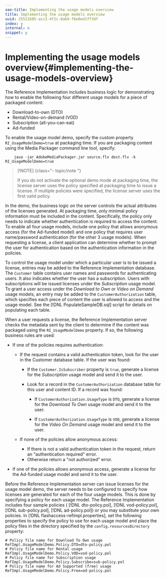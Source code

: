 ```yaml
---
seo-title: Implementing the usage models overview
title: Implementing the usage models overview
uuid: 25521685-acc2-4f2c-8ab9-f6e0ed1ff3df
index: y
internal: n
snippet: y
---
```


# Implementing the usage models overview{#implementing-the-usage-models-overview}

The Reference Implementation includes business logic for demonstrating how to enable the following four different usage models for a piece of packaged content:

* Download-to-own (DTO) 
* Rental/Video-on-demand (VOD) 
* Subscription (all-you-can-eat) 
* Ad-funded

To enable the usage model demo, specify the custom property `RI_UsageModelDemo=true` at packaging time. If you are packaging content using the Media Packager command line tool, specify:

```
    java -jar AdobeMediaPackager.jar source.flv dest.flv -k RI_UsageModelDemo=true
```

>[!NOTE] {class="- topic/note "}
>
>If you do not activate the optional demo mode at packaging time, the license server uses the policy specified at packaging time to issue a license. If multiple policies were specified, the license server uses the first valid policy.

In the demo, the business logic on the server controls the actual attributes of the licenses generated. At packaging time, only minimal policy information must be included in the content. Specifically, the policy only needs to indicate whether authentication is required to access the content. To enable all four usage models, include one policy that allows anonymous access (for the Ad-funded model) and one policy that requires user name/password authentication (for the other 3 usage models). When requesting a license, a client application can determine whether to prompt the user for authentication based on the authentication information in the policies.

To control the usage model under which a particular user is to be issued a license, entries may be added to the Reference Implementation database. The `Customer` table contains user names and passwords for authenticating users. It also indicates whether the user has a subscription. Users with subscriptions will be issued licenses under the *Subscription* usage model. To grant a user access under the *Download to Own* or *Video on Demand* usage models, an entry may be added to the `CustomerAuthorization` table, which specifies each piece of content the user is allowed to access and the usage model. See the [!DNL PopulateSampleDB.sql] script for details on populating each table.

When a user requests a license, the Reference Implementation server checks the metadata sent by the client to determine if the content was packaged using the `RI_UsageModelDemo` property. If so, the following business rules are used:

* If one of the policies requires authentication:

    * If the request contains a valid authentication token, look for the user in the Customer database table. If the user was found:

        * If the `Customer.IsSubscriber` property is `true`, generate a license for the *Subscription* usage model and send it to the user. 
        
        * Look for a record in the `CustomerAuthorization` database table for this user and content ID. If a record was found:

            * If `CustomerAuthorization.UsageType` is `DTO`, generate a license for the *Download To Own* usage model and send it to the user. 
            
            * If `CustomerAuthorization.UsageType` is `VOD`, generate a license for the *Video On Demand* usage model and send it to the user.

    * If none of the policies allow anonymous access:

        * If there is not a valid authentication token in the request, return an "authentication required" error. 
        * Otherwise return a "not authorized" error.

* If one of the policies allows anonymous access, generate a license for the Ad-funded usage model and send it to the user.

Before the Reference Implementation server can issue licenses for the usage model demo, the server needs to be configured to specify how licenses are generated for each of the four usage models. This is done by specifying a policy for each usage model. The Reference Implementation includes four sample policies ( [!DNL dto-policy.pol], [!DNL vod-policy.pol], [!DNL sub-policy.pol], [!DNL ad-policy.pol]) or you may substitute your own policies. In [!DNL flashaccess-refimpl.properties], set the following properties to specify the policy to use for each usage model and place the policy files in the directory specified by the `config.resourcesDirectory` property:

```
# Policy file name for Download To Own usage  
RefImpl.UsageModelDemo.Policy.DTO=dto-policy.pol  
# Policy file name for Rental usage  
RefImpl.UsageModelDemo.Policy.VOD=vod-policy.pol  
# Policy file name for Subscription usage  
RefImpl.UsageModelDemo.Policy.Subscribe=sub-policy.pol  
# Policy file name for Ad Supported (free) usage  
RefImpl.UsageModelDemo.Policy.Free=ad-policy.pol
```

